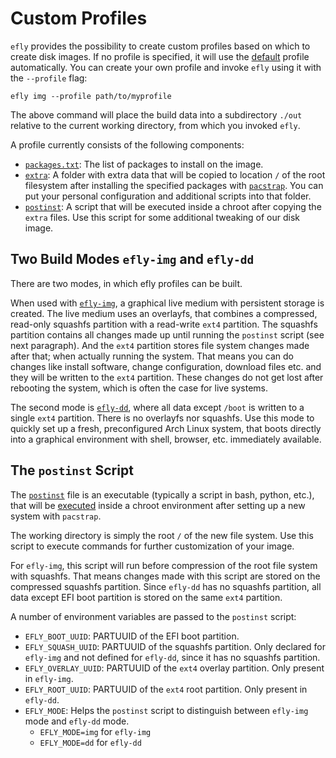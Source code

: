 # Custom Profiles

`efly` provides the possibility to create custom profiles based on which to create disk images.
If no profile is specified, it will use the
[default](https://github.com/flying-dude/efly/tree/main/data/img)
profile automatically.
You can create your own profile and invoke `efly` using it with the `--profile` flag:

```
efly img --profile path/to/myprofile
```

The above command will place the build data into a subdirectory `./out` relative to the current working directory, from which you invoked `efly`.

A profile currently consists of the following components:

* [`packages.txt`](https://github.com/flying-dude/efly/blob/main/data/img/packages.txt): The list of packages to install on the image.
* [`extra`](https://github.com/flying-dude/efly/blob/main/data/img/extra): A folder with extra data that will be copied to location `/` of the root filesystem after installing the specified packages with
[`pacstrap`](https://man.archlinux.org/man/pacstrap.8). You can put your personal configuration and additional scripts into that folder.
* [`postinst`](https://github.com/flying-dude/efly/blob/main/data/img/postinst): A script that will be executed inside a chroot after copying the `extra` files. Use this script for some additional tweaking of our disk image.

## Two Build Modes `efly-img` and `efly-dd`

There are two modes, in which efly profiles can be built.

When used with
[`efly-img`](https://github.com/flying-dude/efly/blob/main/src/efly/efly-img),
a graphical live medium with persistent storage is created.
The live medium uses an overlayfs, that combines a compressed, read-only squashfs partition with a read-write `ext4` partition.
The squashfs partition contains all changes made up until running the `postinst` script (see next paragraph). And the `ext4` partition stores file system changes made after that; when actually running the system.
That means you can do changes like install software, change configuration, download files etc. and they will be written to the `ext4` partition.
These changes do not get lost after rebooting the system, which is often the case for live systems.

The second mode is
[`efly-dd`](https://github.com/flying-dude/efly/blob/main/src/efly/efly-dd),
where all data except `/boot` is written to a single `ext4` partition.
There is no overlayfs nor squashfs.
Use this mode to quickly set up a fresh, preconfigured Arch Linux system, that boots directly into a graphical environment with shell, browser, etc. immediately available.

## The `postinst` Script

The
[`postinst`](https://github.com/flying-dude/efly/blob/main/data/profiles/img/postinst)
file is an executable (typically a script in bash, python, etc.), that will be
[executed](https://github.com/flying-dude/efly/blob/fd1cb258f547aa6bdd536f2a80ea53169be78820/src/efly/efly-img#L238)
inside a chroot environment after setting up a new system with `pacstrap`.

The working directory is simply the root `/` of the new file system.
Use this script to execute commands for further customization of your image.

For `efly-img`, this script will run before compression of the root file system with squashfs.
That means changes made with this script are stored on the compressed squashfs partition.
Since `efly-dd` has no squashfs partition, all data except EFI boot partition is stored on the same `ext4` partition.

A number of environment variables are passed to the `postinst` script:

* `EFLY_BOOT_UUID`: PARTUUID of the EFI boot partition.
* `EFLY_SQUASH_UUID`: PARTUUID of the squashfs partition. Only declared for `efly-img` and not defined for `efly-dd`, since it has no squashfs partition.
* `EFLY_OVERLAY_UUID`: PARTUUID of the `ext4` overlay partition. Only present in `efly-img`.
* `EFLY_ROOT_UUID`: PARTUUID of the `ext4` root partition. Only present in `efly-dd`.
* `EFLY_MODE`: Helps the `postinst` script to distinguish between `efly-img` mode and `efly-dd` mode.
	- `EFLY_MODE=img` for `efly-img`
	- `EFLY_MODE=dd` for `efly-dd`
